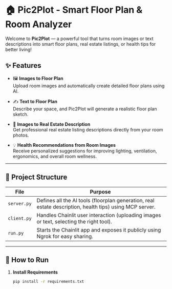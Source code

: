 # 🏠 Pic2Plot - Smart Floor Plan & Room Analyzer

Welcome to **Pic2Plot** — a powerful tool that turns room images or text descriptions into smart floor plans, real estate listings, or health tips for better living!

## ✨ Features

- 🖼️ **Images to Floor Plan**  
  Upload room images and automatically create detailed floor plans using AI.

- ✍️ **Text to Floor Plan**  
  Describe your space, and Pic2Plot will generate a realistic floor plan sketch.

- 🏡 **Images to Real Estate Description**  
  Get professional real estate listing descriptions directly from your room photos.

- 💡 **Health Recommendations from Room Images**  
  Receive personalized suggestions for improving lighting, ventilation, ergonomics, and overall room wellness.

---

## 📂 Project Structure

| File         | Purpose |
|--------------|---------|
| `server.py`  | Defines all the AI tools (floorplan generation, real estate description, health tips) using MCP server. |
| `client.py`  | Handles Chainlit user interaction (uploading images or text, selecting the right tool). |
| `run.py`     | Starts the Chainlit app and exposes it publicly using Ngrok for easy sharing. |

---


## 🚀 How to Run

1. **Install Requirements**  
   ```bash
   pip install -r requirements.txt

